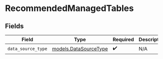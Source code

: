 # RecommendedManagedTables


## Fields

| Field                                                | Type                                                 | Required                                             | Description                                          |
| ---------------------------------------------------- | ---------------------------------------------------- | ---------------------------------------------------- | ---------------------------------------------------- |
| `data_source_type`                                   | [models.DataSourceType](../models/datasourcetype.md) | :heavy_check_mark:                                   | N/A                                                  |